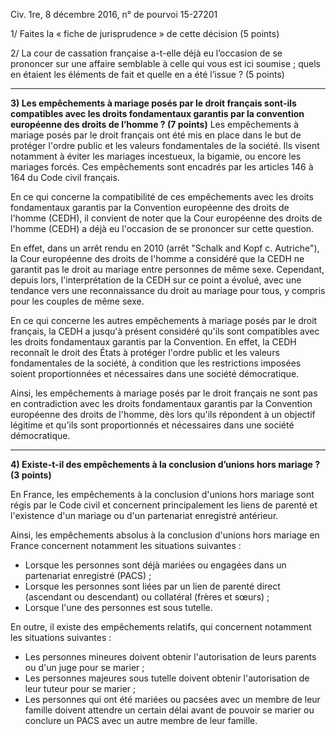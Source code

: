 Civ. 1re, 8 décembre 2016, n° de pourvoi 15-27201

1/ Faites la « fiche de jurisprudence » de cette décision (5 points)

2/ La cour de cassation française a-t-elle déjà eu l’occasion de se prononcer sur une affaire semblable à celle qui vous est ici soumise ; quels en étaient les éléments de fait et quelle en a été l’issue ? (5 points)

---

**3) Les empêchements à mariage posés par le droit français sont-ils compatibles avec les droits fondamentaux garantis par la convention européenne des droits de l’homme ? (7 points)**
Les empêchements à mariage posés par le droit français ont été mis en place dans le but de protéger l'ordre public et les valeurs fondamentales de la société. Ils visent notamment à éviter les mariages incestueux, la bigamie, ou encore les mariages forcés. Ces empêchements sont encadrés par les articles 146 à 164 du Code civil français.

En ce qui concerne la compatibilité de ces empêchements avec les droits fondamentaux garantis par la Convention européenne des droits de l'homme (CEDH), il convient de noter que la Cour européenne des droits de l'homme (CEDH) a déjà eu l'occasion de se prononcer sur cette question.

En effet, dans un arrêt rendu en 2010 (arrêt "Schalk and Kopf c. Autriche"), la Cour européenne des droits de l'homme a considéré que la CEDH ne garantit pas le droit au mariage entre personnes de même sexe. Cependant, depuis lors, l'interprétation de la CEDH sur ce point a évolué, avec une tendance vers une reconnaissance du droit au mariage pour tous, y compris pour les couples de même sexe.

En ce qui concerne les autres empêchements à mariage posés par le droit français, la CEDH a jusqu'à présent considéré qu'ils sont compatibles avec les droits fondamentaux garantis par la Convention. En effet, la CEDH reconnaît le droit des États à protéger l'ordre public et les valeurs fondamentales de la société, à condition que les restrictions imposées soient proportionnées et nécessaires dans une société démocratique.

Ainsi, les empêchements à mariage posés par le droit français ne sont pas en contradiction avec les droits fondamentaux garantis par la Convention européenne des droits de l'homme, dès lors qu'ils répondent à un objectif légitime et qu'ils sont proportionnés et nécessaires dans une société démocratique.

---
**4) Existe-t-il des empêchements à la conclusion d’unions hors mariage ? (3 points)**

En France, les empêchements à la conclusion d'unions hors mariage sont régis par le Code civil et concernent principalement les liens de parenté et l'existence d'un mariage ou d'un partenariat enregistré antérieur.

Ainsi, les empêchements absolus à la conclusion d'unions hors mariage en France concernent notamment les situations suivantes :

-   Lorsque les personnes sont déjà mariées ou engagées dans un partenariat enregistré (PACS) ;
-   Lorsque les personnes sont liées par un lien de parenté direct (ascendant ou descendant) ou collatéral (frères et sœurs) ;
-   Lorsque l'une des personnes est sous tutelle.

En outre, il existe des empêchements relatifs, qui concernent notamment les situations suivantes :

-   Les personnes mineures doivent obtenir l'autorisation de leurs parents ou d'un juge pour se marier ;
-   Les personnes majeures sous tutelle doivent obtenir l'autorisation de leur tuteur pour se marier ;
-   Les personnes qui ont été mariées ou pacsées avec un membre de leur famille doivent attendre un certain délai avant de pouvoir se marier ou conclure un PACS avec un autre membre de leur famille.

